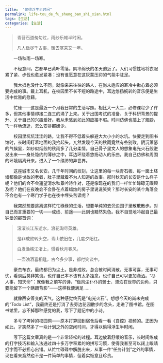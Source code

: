 ```yaml
---
title:  "偷得浮生半时闲"
permalink: life-tou_de_fu_sheng_ban_shi_xian.html
tags: [生活]
categories: [生活]
---
```

> 
> 青苔石道匆匆过，雨纱乐帷半时闲。
> 
> 凡人做尽千古事，暖去寒来又一年。

　　一场秋雨一场寒。

　　不经意间，古都早已黄叶零落，阴冷绵长的冬天迫近了。人们习惯性地将衣服紧了紧、步伐也愈发紧凑：没有谁愿意在这灰蒙压抑的气氛中驻足。

　　我大抵也没什么不同。就像来来往往的路人，在尚未适应的寒冷中揪心着必须要完成的事。戴上耳机，在校园里不长不短的路途中，耳边悠扬婉转的音乐便是生活中优雅的慰藉。

　　忙碌——这是最近一个月我日常的生活写照。相比大一大二，必修课程少了许多，但其他事情却接二连三的涌了上来。关于出国考试的准备、关于科研背景的提升、关于自己的兴趣爱好，我从未感到如此的应接不暇。时间仿佛也插上了翅膀，飞一样地流逝，怎么安排都嫌少。

　　校园里坑坑洼洼的路，让我不得不低着头躲避大大小小的水坑。快要走到图书馆时，长时间盯着地面的我抬起头，兀然发现今天的秋雨竟然有些别致。阴沉萧瑟的气候里，如纱似烟般的秋雨多了几分柔情。自己骨子里文人的想象电光火石般迸发出来——身处隐约的薄纱之中，耳边环绕着悠扬动人的乐曲，我自己仿佛和周围的环境隔离开来，进入了一个缥缈的异世界。

　　这座城市又名长安。几千年时间的纹刻，让这里的每一块青石板、每一面土坯墙都像是世故的老者，肚子里藏着不为人知道的故事。那时秋天的长安是什么样子呢？他们的会不会遥望渭水秋景吟诗作对，还是像现在的我们一样忙忙碌碌无暇顾及呢？他们在夜晚会不会卧在点着蜡烛的房子里说说笑笑？那时长安的某个角落会不会也有一个寒门学子也在夜中埋头苦读呢？

　　我突然想要逃离这样忙忙碌碌的生活，想要单纯的去旁边园子里散散散步。对自己而言重要的一切——成绩、前途——此刻也黯然失色。我不自觉地吟起自己最钟爱的那首词：

> 滚滚长江东逝水，浪花淘尽英雄。
> 
> 是非成败转头空，青山依旧在，几度夕阳红。
> 
> 白发渔樵江渚上，惯看秋月春风。
> 
> 一壶浊酒喜相逢，古今多少事，都付笑谈中。

　　豪杰布衣，最终都归为尘土。是非成败，总会被时间消散。无事可喜，无事可忧，看淡后莫非笑谈。也许自己本不该有太多挂念，也许自己可以更加潇洒。“尽人事，知天命”：就像我之前写的诗，“做风尘仆仆的骑士，漂泊在世界的边角，只要能留下一个蹒跚背影”——这样我便满足……

　　就像西安善变的天气，这种感觉终究是“电光火石”。想想今天的尚未完成的“Todo List”，我最终还是打消了去旁边花园散步的念头，走进了图书馆。在图书馆里，忘不掉那种感觉的我，写下了题记中的小诗。

　　多亏了垮掉的校园网——原本打算回到宿舍后看一看《自控》视频的。正因为如此，才突然多了一块计划之外的空闲时间，才得以偷得浮生半时闲。

　　写下这篇文章真的是一个非常轻松的过程。耳边放着舒缓的音乐，长时间练成的打字技巧和输入法通过四十多万字积累的的拼写习惯，使得我甚至可以闭上眼睛打字而不必担心出错。从忙忙碌碌中解脱出来，从事一件“任务计划”之外的事情，现在看来竟然也不是一件简单的事情，但着实惬意且珍贵。



